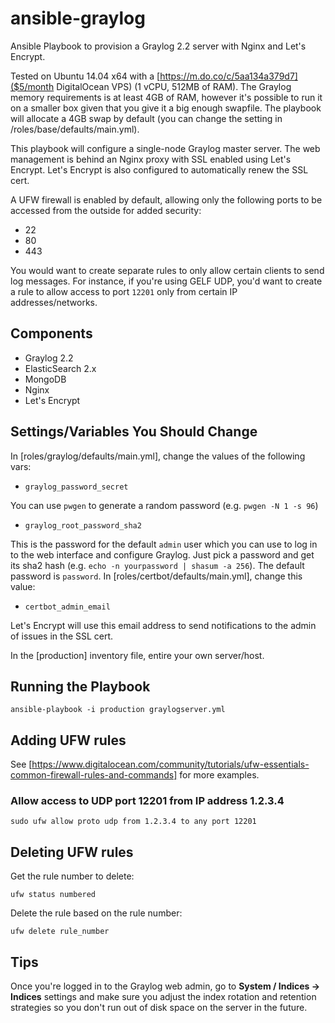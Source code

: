 ansible-graylog
===============

Ansible Playbook to provision a Graylog 2.2 server with Nginx and Let's Encrypt.

Tested on Ubuntu 14.04 x64 with a [https://m.do.co/c/5aa134a379d7]($5/month DigitalOcean VPS) (1 vCPU, 512MB of RAM).  The Graylog memory requirements is at least 4GB of RAM, however it's possible to run it on a smaller box given that you give it a big enough swapfile.  The playbook will allocate a 4GB swap by default (you can change the setting in /roles/base/defaults/main.yml).

This playbook will configure a single-node Graylog master server.  The web management is behind an Nginx proxy with SSL enabled using Let's Encrypt.  Let's Encrypt is also configured to automatically renew the SSL cert.

A UFW firewall is enabled by default, allowing only the following ports to be accessed from the outside for added security:

- 22
- 80
- 443

You would want to create separate rules to only allow certain clients to send log messages.  For instance, if you're using GELF UDP, you'd want to create a rule to allow access to port `12201` only from certain IP addresses/networks.


## Components

- Graylog 2.2
- ElasticSearch 2.x
- MongoDB
- Nginx
- Let's Encrypt


## Settings/Variables You Should Change

In [roles/graylog/defaults/main.yml], change the values of the following vars:

- `graylog_password_secret`

You can use `pwgen` to generate a random password (e.g. `pwgen -N 1 -s 96`)

- `graylog_root_password_sha2`

This is the password for the default `admin` user which you can use to log in to the web interface and configure Graylog. Just pick a password and get its sha2 hash (e.g. `echo -n yourpassword | shasum -a 256`). The default password is `password`.
In [roles/certbot/defaults/main.yml], change this value:

- `certbot_admin_email`

Let's Encrypt will use this email address to send notifications to the admin of issues in the SSL cert.

In the [production] inventory file, entire your own server/host.


## Running the Playbook

`ansible-playbook -i production graylogserver.yml`


## Adding UFW rules

See [https://www.digitalocean.com/community/tutorials/ufw-essentials-common-firewall-rules-and-commands] for more examples.

### Allow access to UDP port 12201 from IP address 1.2.3.4

`sudo ufw allow proto udp from 1.2.3.4 to any port 12201`


## Deleting UFW rules

Get the rule number to delete:

`ufw status numbered`

Delete the rule based on the rule number:

`ufw delete rule_number`


## Tips

Once you're logged in to the Graylog web admin, go to **System / Indices -> Indices** settings and make sure you adjust the index rotation and retention strategies so you don't run out of disk space on the server in the future.